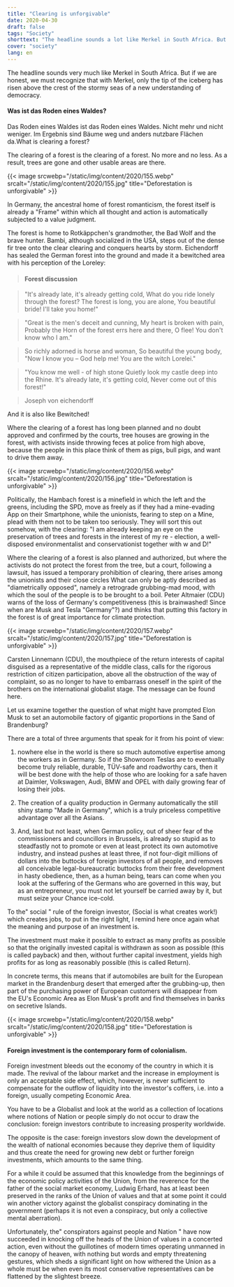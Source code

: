 ```yaml
---
title: "Clearing is unforgivable"
date: 2020-04-30
draft: false
tags: "Society"
shorttext: "The headline sounds a lot like Merkel in South Africa. But if we are honest, we have to recognize that with Merkel only the tip of the iceberg has risen above the crests of the stormy seas of a new understanding of democracy."
cover: "society"
lang: en
---
```


The headline sounds very much like Merkel in South Africa. But if we are honest, we must recognize that with Merkel, only the tip of the iceberg has risen above the crest of the stormy seas of a new understanding of democracy.

#### Was ist das Roden eines Waldes?

Das Roden eines Waldes ist das Roden eines Waldes. Nicht mehr und nicht weniger. Im Ergebnis sind Bäume weg und anders nutzbare Flächen da.What is clearing a forest?

The clearing of a forest is the clearing of a forest. No more and no less. As a result, trees are gone and other usable areas are there.

{{< image srcwebp="/static/img/content/2020/155.webp" srcalt="/static/img/content/2020/155.jpg" title="Deforestation is unforgivable" >}}

In Germany, the ancestral home of forest romanticism, the forest itself is already a "Frame" within which all thought and action is automatically subjected to a value judgment.

The forest is home to Rotkäppchen's grandmother, the Bad Wolf and the brave hunter. Bambi, although socialized in the USA, steps out of the dense fir tree onto the clear clearing and conquers hearts by storm. Eichendorff has sealed the German forest into the ground and made it a bewitched area with his perception of the Loreley:

> #### Forest discussion

> "It's already late, it's already getting cold,
> What do you ride lonely through the forest?
> The forest is long, you are alone,
> You beautiful bride! I'll take you home!"

> "Great is the men's deceit and cunning,
> My heart is broken with pain,
> Probably the Horn of the forest errs here and there,
> O flee! You don't know who I am."

> So richly adorned is horse and woman,
> So beautiful the young body,
> "Now I know you – God help me!
> You are the witch Lorelei."

> "You know me well - of high stone
> Quietly look my castle deep into the Rhine.
> It's already late, it's getting cold,
> Never come out of this forest!"

> Joseph von eichendorff

And it is also like Bewitched!

Where the clearing of a forest has long been planned and no doubt approved and confirmed by the courts, tree houses are growing in the forest, with activists inside throwing feces at police from high above, because the people in this place think of them as pigs, bull pigs, and want to drive them away.

{{< image srcwebp="/static/img/content/2020/156.webp" srcalt="/static/img/content/2020/156.jpg" title="Deforestation is unforgivable" >}}

Politically, the Hambach forest is a minefield in which the left and the greens, including the SPD, move as freely as if they had a mine-evading App on their Smartphone, while the unionists, fearing to step on a Mine, plead with them not to be taken too seriously. They will sort this out somehow, with the clearing: "I am already keeping an eye on the preservation of trees and forests in the interest of my re - election, a well-disposed environmentalist and conservationist together with w and D!"

Where the clearing of a forest is also planned and authorized, but where the activists do not protect the forest from the tree, but a court, following a lawsuit, has issued a temporary prohibition of clearing, there arises among the unionists and their close circles What can only be aptly described as "diametrically opposed", namely a retrograde grubbing-mad mood, with which the soul of the people is to be brought to a boil. Peter Altmaier (CDU) warns of the loss of Germany's competitiveness (this is brainwashed! Since when are Musk and Tesla "Germany"?) and thinks that putting this factory in the forest is of great importance for climate protection.

{{< image srcwebp="/static/img/content/2020/157.webp" srcalt="/static/img/content/2020/157.jpg" title="Deforestation is unforgivable" >}}

Carsten Linnemann (CDU), the mouthpiece of the return interests of capital disguised as a representative of the middle class, calls for the rigorous restriction of citizen participation, above all the obstruction of the way of complaint, so as no longer to have to embarrass oneself in the spirit of the brothers on the international globalist stage. The message can be found here.

Let us examine together the question of what might have prompted Elon Musk to set an automobile factory of gigantic proportions in the Sand of Brandenburg?

There are a total of three arguments that speak for it from his point of view:

  1. nowhere else in the world is there so much automotive expertise among the workers as in Germany. So if the Showroom Teslas are to eventually become truly reliable, durable, TÜV-safe and roadworthy cars, then it will be best done with the help of those who are looking for a safe haven at Daimler, Volkswagen, Audi, BMW and OPEL with daily growing fear of losing their jobs.

  2. The creation of a quality production in Germany automatically the still shiny stamp "Made in Germany", which is a truly priceless competitive advantage over all the Asians.

  3. And, last but not least, when German policy, out of sheer fear of the commissioners and councillors in Brussels, is already so stupid as to steadfastly not to promote or even at least protect its own automotive industry, and instead pushes at least three, if not four-digit millions of dollars into the buttocks of foreign investors of all people, and removes all conceivable legal-bureaucratic buttocks from their free development in hasty obedience, then, as a human being, tears can come when you look at the suffering of the Germans who are governed in this way, but as an entrepreneur, you must not let yourself be carried away by it, but must seize your Chance ice-cold.

To the" social " rule of the foreign investor, (Social is what creates work!) which creates jobs, to put in the right light, I remind here once again what the meaning and purpose of an investment is.

The investment must make it possible to extract as many profits as possible so that the originally invested capital is withdrawn as soon as possible (this is called payback) and then, without further capital investment, yields high profits for as long as reasonably possible (this is called Return).

In concrete terms, this means that if automobiles are built for the European market in the Brandenburg desert that emerged after the grubbing-up, then part of the purchasing power of European customers will disappear from the EU's Economic Area as Elon Musk's profit and find themselves in banks on secretive Islands.

{{< image srcwebp="/static/img/content/2020/158.webp" srcalt="/static/img/content/2020/158.jpg" title="Deforestation is unforgivable" >}}

#### Foreign investment is the contemporary form of colonialism.

Foreign investment bleeds out the economy of the country in which it is made. The revival of the labour market and the increase in employment is only an acceptable side effect, which, however, is never sufficient to compensate for the outflow of liquidity into the investor's coffers, i.e. into a foreign, usually competing Economic Area.

You have to be a Globalist and look at the world as a collection of locations where notions of Nation or people simply do not occur to draw the conclusion: foreign investors contribute to increasing prosperity worldwide.

The opposite is the case: foreign investors slow down the development of the wealth of national economies because they deprive them of liquidity and thus create the need for growing new debt or further foreign investments, which amounts to the same thing.

For a while it could be assumed that this knowledge from the beginnings of the economic policy activities of the Union, from the reverence for the father of the social market economy, Ludwig Erhard, has at least been preserved in the ranks of the Union of values and that at some point it could win another victory against the globalist conspiracy dominating in the government (perhaps it is not even a conspiracy, but only a collective mental aberration).

Unfortunately, the" conspirators against people and Nation " have now succeeded in knocking off the heads of the Union of values in a concerted action, even without the guillotines of modern times operating unmanned in the canopy of heaven, with nothing but words and empty threatening gestures, which sheds a significant light on how withered the Union as a whole must be when even its most conservative representatives can be flattened by the slightest breeze.
